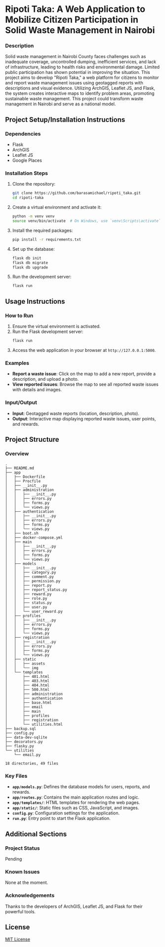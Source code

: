 # Ripoti Taka: A Web Application to Mobilize Citizen Participation in Solid Waste Management in Nairobi

### Description
Solid waste management in Nairobi County faces challenges such as inadequate coverage, uncontrolled dumping, inefficient services, and lack of infrastructure, leading to health risks and environmental damage. Limited public participation has shown potential in improving the situation. This project aims to develop "Ripoti Taka," a web platform for citizens to monitor and report waste management issues using geotagged reports with descriptions and visual evidence. Utilizing ArchGIS, Leaflet JS, and Flask, the system creates interactive maps to identify problem areas, promoting sustainable waste management. This project could transform waste management in Nairobi and serve as a national model.

## Project Setup/Installation Instructions

### Dependencies
- Flask
- ArchGIS
- Leaflet JS
- Google Places

### Installation Steps
1. Clone the repository:
    ```bash
    git clone https://github.com/barasamichael/ripoti_taka.git
    cd ripoti-taka
    ```
2. Create a virtual environment and activate it:
    ```bash
    python -m venv venv
    source venv/bin/activate  # On Windows, use `venv\Scripts\activate`
    ```
3. Install the required packages:
    ```bash
    pip install -r requirements.txt
    ```
4. Set up the database:
    ```bash
    flask db init
    flask db migrate
    flask db upgrade
    ```
5. Run the development server:
    ```bash
    flask run
    ```

## Usage Instructions

### How to Run
1. Ensure the virtual environment is activated.
2. Run the Flask development server:
    ```bash
    flask run
    ```
3. Access the web application in your browser at `http://127.0.0.1:5000`.

### Examples
- **Report a waste issue**: Click on the map to add a new report, provide a description, and upload a photo.
- **View reported issues**: Browse the map to see all reported waste issues with details and images.

### Input/Output
- **Input**: Geotagged waste reports (location, description, photo).
- **Output**: Interactive map displaying reported waste issues, user points, and rewards.

## Project Structure

### Overview
```plaintext
.
├── README.md
├── app
│   ├── Dockerfile
│   ├── Procfile
│   ├── __init__.py
│   ├── administration
│   │   ├── __init__.py
│   │   ├── errors.py
│   │   ├── forms.py
│   │   └── views.py
│   ├── authentication
│   │   ├── __init__.py
│   │   ├── errors.py
│   │   ├── forms.py
│   │   └── views.py
│   ├── boot.sh
│   ├── docker-compose.yml
│   ├── main
│   │   ├── __init__.py
│   │   ├── errors.py
│   │   ├── forms.py
│   │   └── views.py
│   ├── models
│   │   ├── __init__.py
│   │   ├── category.py
│   │   ├── comment.py
│   │   ├── permission.py
│   │   ├── report.py
│   │   ├── report_status.py
│   │   ├── reward.py
│   │   ├── role.py
│   │   ├── status.py
│   │   ├── user.py
│   │   └── user_reward.py
│   ├── profiles
│   │   ├── __init__.py
│   │   ├── errors.py
│   │   ├── forms.py
│   │   └── views.py
│   ├── registration
│   │   ├── __init__.py
│   │   ├── errors.py
│   │   ├── forms.py
│   │   └── views.py
│   ├── static
│   │   ├── assets
│   │   └── img
│   └── templates
│       ├── 401.html
│       ├── 403.html
│       ├── 404.html
│       ├── 500.html
│       ├── administration
│       ├── authentication
│       ├── base.html
│       ├── email
│       ├── main
│       ├── profiles
│       ├── registration
│       └── utilities.html
├── backup.sql
├── config.py
├── data-dev-sqlite
├── decorators.py
├── flasky.py
└── utilities
    └── email.py

18 directories, 49 files
```

### Key Files
- **`app/models.py`**: Defines the database models for users, reports, and rewards.
- **`app/routes.py`**: Contains the main application routes and logic.
- **`app/templates/`**: HTML templates for rendering the web pages.
- **`app/static/`**: Static files such as CSS, JavaScript, and images.
- **`config.py`**: Configuration settings for the application.
- **`run.py`**: Entry point to start the Flask application.

## Additional Sections

### Project Status
Pending

### Known Issues
None at the moment.

### Acknowledgements
Thanks to the developers of ArchGIS, Leaflet JS, and Flask for their powerful tools.

## License
[MIT License](https://opensource.org/licenses/MIT)
